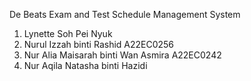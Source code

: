 De Beats
Exam and Test Schedule Management System
1. Lynette Soh Pei Nyuk
2. Nurul Izzah binti Rashid A22EC0256
3. Nur Alia Maisarah binti Wan Asmira A22EC0242
4. Nur Aqila Natasha binti Hazidi
